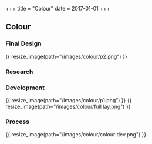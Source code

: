 +++
title = "Colour"
date = 2017-01-01
+++

## Colour

### Final Design
{{ resize_image(path="/images/colour/p2.png") }}

### Research

### Development
{{ resize_image(path="/images/colour/p1.png") }}
{{ resize_image(path="/images/colour/full lay.png") }}

### Process
{{ resize_image(path="/images/colour/colour dev.png") }}
